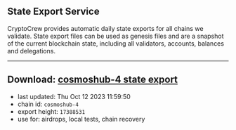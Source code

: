 ## State Export Service
CryptoCrew provides automatic daily state exports for all chains we validate. State export files can be used as genesis files and are a snapshot of the current blockchain state, including all validators, accounts, balances and delegations.

---
**Download: [cosmoshub-4 state export](https://dl.ccvalidators.com/SERVICE/cosmoshub/cosmoshub-4_export_17388531.json)**
---

- last updated: Thu Oct 12 2023 11:59:50
- chain id: `cosmoshub-4`
- export height: `17388531`
- use for: airdrops, local tests, chain recovery
